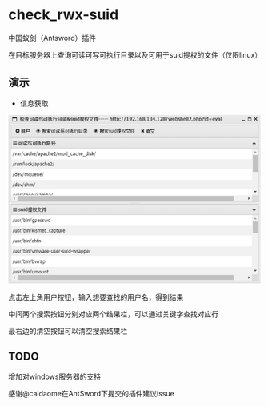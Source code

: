 # check_rwx-suid

中国蚁剑（Antsword）插件

在目标服务器上查询可读可写可执行目录以及可用于suid提权的文件（仅限linux）

## 演示

* 信息获取

![main.png](./img/main.png)

点击左上角用户按钮，输入想要查找的用户名，得到结果

中间两个搜索按钮分别对应两个结果栏，可以通过关键字查找对应行

最右边的清空按钮可以清空搜索结果栏

## TODO
  增加对windows服务器的支持

感谢@caidaome在AntSword下提交的插件建议issue

